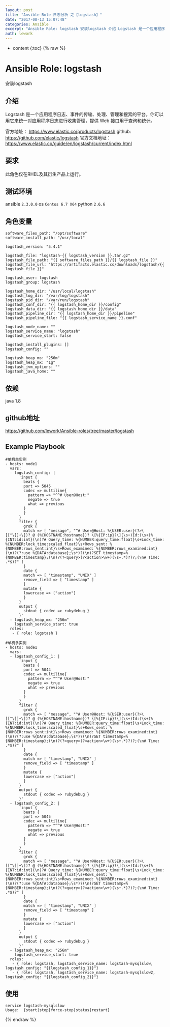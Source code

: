 ```yaml
---
layout: post
title: "Ansible Role 日志分析 之【logstash】"
date: "2017-08-13 15:07:48"
categories: Ansible
excerpt: "Ansible Role: logstash 安装logstash 介绍 Logstash 是一个应用程序日志、事件的传输、处理、管理和搜索的平..."
auth: lework
---
```

* content
{:toc}
{% raw %}

# Ansible Role: logstash

安装logstash

## 介绍
Logstash 是一个应用程序日志、事件的传输、处理、管理和搜索的平台。你可以用它来统一对应用程序日志进行收集管理，提供 Web 接口用于查询和统计。

官方地址： https://www.elastic.co/products/logstash
github: https://github.com/elastic/logstash
官方文档地址：https://www.elastic.co/guide/en/logstash/current/index.html

## 要求

此角色仅在RHEL及其衍生产品上运行。

## 测试环境

ansible `2.3.0.0`
os `Centos 6.7 X64`
python `2.6.6`

## 角色变量
	software_files_path: "/opt/software"
	software_install_path: "/usr/local"

	logstash_version: "5.4.1"

	logstash_file: "logstash-{{ logstash_version }}.tar.gz"
	logstash_file_path: "{{ software_files_path }}/{{ logstash_file }}"
	logstash_file_url: "https://artifacts.elastic.co/downloads/logstash/{{ logstash_file }}"

	logstash_user: logstash
	logstash_group: logstash

	logstash_home_dir: "/usr/local/logstash"
	logstash_log_dir: "/var/log/logstash"
	logstash_pid_dir: "/var/run/logstash"
	logstash_conf_dir: "{{ logstash_home_dir }}/config"
	logstash_data_dir: "{{ logstash_home_dir }}/data"
	logstash_pipeline_dir: "{{ logstash_home_dir }}/pipeline"
	logstash_pipeline_file: "{{ logstash_service_name }}.conf"

	logstash_node_name: ""
	logstash_service_name: "logstash"
	logstash_service_start: false

	logstash_install_plugins: []
	logstash_config: ""

	logstash_heap_ms: "256m"
	logstash_heap_mx: "1g"
	logstash_jvm_options: ""
	logstash_java_home: ""

## 依赖

java 1.8

## github地址
https://github.com/lework/Ansible-roles/tree/master/logstash

## Example Playbook

	#单机单实例
	- hosts: node1
	  vars:
	  - logstash_config: |
		  'input {
			beats {
			port => 5045
			codec => multiline{
			  pattern => "^^# User@Host:"
			  negate => true
			  what => previous
			}
			}
		  }
		  filter {
			grok {
			match => [ "message", "^# User@Host: %{USER:user}(?>\[[^\]]+\])? @ (%{HOSTNAME:hostname})? \[%{IP:ip}?\](\s+)Id:(\s+)%{INT:id:int}(\n)?# Query_time: %{NUMBER:query_time:float}\s+Lock_time: %{NUMBER:lock_time:scaled_float}\s+Rows_sent: %{NUMBER:rows_sent:int}\s+Rows_examined: %{NUMBER:rows_examined:int}(\n)?(?:use %{DATA:database};\s*)?(\n)?SET timestamp=%{NUMBER:timestamp};(\n)?(?<query>(?<action>\w+)(\s+.*)?)?;(\n# Time: .*$)?" ]
			}
			date {
			match => [ "timestamp", "UNIX" ]
			remove_field => [ "timestamp" ]
			}
			mutate {
			lowercase => ["action"]
			}
		  }
		  output {
			stdout { codec => rubydebug }
		  }'
	  - logstash_heap_mx: "256m"
		logstash_service_start: true
	  roles:
	   - { role: logstash }
   
	#单机多实例
	- hosts: node1
	  vars:
	  - logstash_config_1: |
		  'input {
			beats {
			port => 5044
			codec => multiline{
			  pattern => "^^# User@Host:"
			  negate => true
			  what => previous
			}
			}
		  }
		  filter {
			grok {
			match => [ "message", "^# User@Host: %{USER:user}(?>\[[^\]]+\])? @ (%{HOSTNAME:hostname})? \[%{IP:ip}?\](\s+)Id:(\s+)%{INT:id:int}(\n)?# Query_time: %{NUMBER:query_time:float}\s+Lock_time: %{NUMBER:lock_time:scaled_float}\s+Rows_sent: %{NUMBER:rows_sent:int}\s+Rows_examined: %{NUMBER:rows_examined:int}(\n)?(?:use %{DATA:database};\s*)?(\n)?SET timestamp=%{NUMBER:timestamp};(\n)?(?<query>(?<action>\w+)(\s+.*)?)?;(\n# Time: .*$)?" ]
			}
			date {
			match => [ "timestamp", "UNIX" ]
			remove_field => [ "timestamp" ]
			}
			mutate {
			lowercase => ["action"]
			}
		  }
		  output {
			stdout { codec => rubydebug }
		  }'
	  - logstash_config_2: |
		  'input {
			beats {
			port => 5045
			codec => multiline{
			  pattern => "^^# User@Host:"
			  negate => true
			  what => previous
			}
			}
		  }
		  filter {
			grok {
			match => [ "message", "^# User@Host: %{USER:user}(?>\[[^\]]+\])? @ (%{HOSTNAME:hostname})? \[%{IP:ip}?\](\s+)Id:(\s+)%{INT:id:int}(\n)?# Query_time: %{NUMBER:query_time:float}\s+Lock_time: %{NUMBER:lock_time:scaled_float}\s+Rows_sent: %{NUMBER:rows_sent:int}\s+Rows_examined: %{NUMBER:rows_examined:int}(\n)?(?:use %{DATA:database};\s*)?(\n)?SET timestamp=%{NUMBER:timestamp};(\n)?(?<query>(?<action>\w+)(\s+.*)?)?;(\n# Time: .*$)?" ]
			}
			date {
			match => [ "timestamp", "UNIX" ]
			remove_field => [ "timestamp" ]
			}
			mutate {
			lowercase => ["action"]
			}
		  }
		  output {
			stdout { codec => rubydebug }
		  }'
	  - logstash_heap_mx: "256m"
		logstash_service_start: true
	  roles:
	   - { role: logstash, logstash_service_name: logstash-mysqlslow, logstash_config: "{{logstash_config_1}}"}
	   - { role: logstash, logstash_service_name: logstash-mysqlslow2, logstash_config: "{{logstash_config_2}}"}

## 使用

```
service logstash-mysqlslow
Usage:  {start|stop|force-stop|status|restart}
```
{% endraw %}
